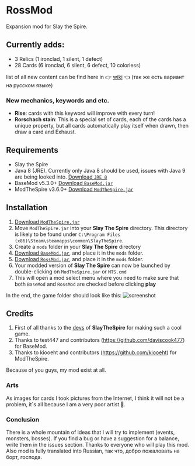 # RossMod
Expansion mod for Slay the Spire. 

## Currently adds: ##
 * 3 Relics (1 ironclad, 1 silent, 1 defect)
 * 28 Cards (6 ironclad, 6 silent, 6 defect, 10 colorless)
 
 list of all new content can be find here in 👉 [wiki](https://github.com/RossHS/RossMod/wiki) 👈 (так же есть вариант на русском языке)
### New mechanics, keywords and etc. ###
* **Rise**: cards with this keyword will improve with every turn!
* **Rorschach stain**: This is a special set of cards, each of the cards has a unique property, but all cards automatically play itself when drawn, then draw a card and Exhaust.

## Requirements ##
* Slay the Spire
* Java 8 (JRE). Currently only Java 8 should be used, issues with Java 9 are being looked into. [Download `JRE 8`](https://www.oracle.com/technetwork/java/javase/downloads/jre8-downloads-2133155.html)
* BaseMod v5.3.0+ [Download `BaseMod.jar`](https://github.com/daviscook477/BaseMod/releases)
* ModTheSpire v3.6.0+ [Download `ModTheSpire.jar`](https://github.com/kiooeht/ModTheSpire/releases)

## Installation ##
1. [Download `ModTheSpire.jar`](https://github.com/kiooeht/ModTheSpire/releases)
2. Move `ModTheSpire.jar` into your **Slay The Spire** directory. This directory is likely to be found under `C:\Program Files (x86)\Steam\steamapps\common\SlayTheSpire`.
3. Create a `mods` folder in your **Slay The Spire** directory
4. [Download `BaseMod.jar`](https://github.com/daviscook477/BaseMod/releases), and place it in the `mods` folder.
5. [Download `RossMod.jar`](https://github.com/RossHS/RossMod/releases), and place it in the `mods` folder.
6. Your modded version of **Slay The Spire** can now be launched by double-clicking on `ModTheSpire.jar` or `MTS.cmd`
7. This will open a mod select menu where you need to make sure that both `BaseMod` and `RossMod` are checked before clicking **play**

In the end, the game folder should look like this:
![screenshot](https://user-images.githubusercontent.com/30704653/48906140-a2d0a580-ee74-11e8-90eb-0c09d1141ef3.jpg)

## Credits ##
1. First of all thanks to the [devs](https://www.megacrit.com/) of **SlayTheSpire** for making such a cool game.
2. Thanks to test447 and contributors (https://github.com/daviscook477) for BaseMod.
3. Thanks to kiooeht and contributors (https://github.com/kiooeht) for ModTheSpire.

Because of you guys, my mod exist at all.

### Arts ###
As images for cards I took pictures from the Internet, I think it will not be a problem, it`s all because I am a very poor artist 🙈.

### Conclusion ###
There is a whole mountain of ideas that I will try to implement (events, monsters, bosses). If you find a bug or have a suggestion for a balance, write them in the issues section.
Thanks to everyone who will play this mod. Also mod is fully translated into Russian, так что, добро пожаловать на борт, господа.
